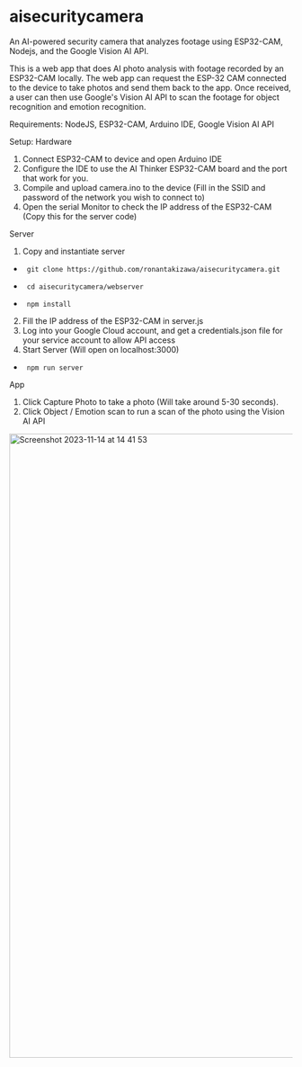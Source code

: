# aisecuritycamera
An AI-powered security camera that analyzes footage using ESP32-CAM, Nodejs, and the Google Vision AI API. 

This is a web app that does AI photo analysis with footage recorded by an ESP32-CAM locally. The web app can request the ESP-32 CAM connected to the device to take photos and send them back to the app. Once received, a user can then use Google's Vision AI API to scan the footage for object recognition and emotion recognition. 

Requirements:
NodeJS, ESP32-CAM, Arduino IDE, Google Vision AI API

Setup:
Hardware
1. Connect ESP32-CAM to device and open Arduino IDE
2. Configure the IDE to use the AI Thinker ESP32-CAM board and the port that work for you.
3. Compile and upload camera.ino to the device (Fill in the SSID and password of the network you wish to connect to)
4. Open the serial Monitor to check the IP address of the ESP32-CAM (Copy this for the server code)

Server
1. Copy and instantiate server
-      git clone https://github.com/ronantakizawa/aisecuritycamera.git
-      cd aisecuritycamera/webserver
-      npm install
2. Fill the IP address of the ESP32-CAM in server.js
3. Log into your Google Cloud account, and get a credentials.json file for your service account to allow API access
4. Start Server (Will open on localhost:3000)
-      npm run server

App
1. Click Capture Photo to take a photo (Will take around 5-30 seconds).
2. Click Object / Emotion scan to run a scan of the photo using the Vision AI API






<img width="1110" alt="Screenshot 2023-11-14 at 14 41 53" src="https://github.com/ronantakizawa/aisecuritycamera/assets/71115970/19cdc36a-12d6-4d45-8842-0594f0b82573">

